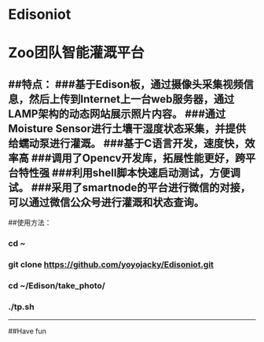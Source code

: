 # Edisoniot
# Zoo团队智能灌溉平台
##特点：
###基于Edison板，通过摄像头采集视频信息，然后上传到Internet上一台web服务器，通过LAMP架构的动态网站展示照片内容。
###通过Moisture Sensor进行土壤干湿度状态采集，并提供给蠕动泵进行灌溉。
###基于C语言开发，速度快，效率高
###调用了Opencv开发库，拓展性能更好，跨平台特性强
###利用shell脚本快速启动测试，方便调试。
###采用了smartnode的平台进行微信的对接，可以通过微信公众号进行灌溉和状态查询。
----
##使用方法：
### cd ~
### git clone https://github.com/yoyojacky/Edisoniot.git
### cd ~/Edison/take_photo/
### ./tp.sh
----
##Have fun

